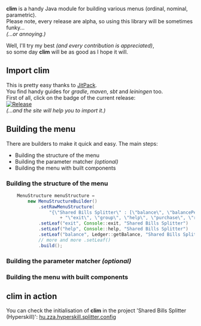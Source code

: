 **clim** is a handy Java module for building various menus (ordinal, nominal, parametric).  
Please note, every release are alpha, so using this library will be sometimes funky...  
*(...or annoying.)*  

Well, I'll try my best *(and every contribution is appreciated)*,  
so some day **clim** will be as good  as I hope it will.  
  
  
## Import clim

This is pretty easy thanks to [JitPack](https://jitpack.io/).  
You find handy guides for *gradle*, *maven*, *sbt* and *leiningen* too.  
First of all, click on the badge of the current release:  
[![Release](https://jitpack.io/v/hu.zza/clim.svg)](https://jitpack.io/#hu.zza/clim)  
*(...and the site will help you to import it.)*  


## Building the menu

There are builders to make it quick and easy. The main steps:  

- Building the structure of the menu
- Building the parameter matcher *(optional)*
- Building the menu with built components

### Building the structure of the menu
```java
    MenuStructure menuStructure =
        new MenuStructureBuilder()
            .setRawMenuStructure(
                "{\"Shared Bills Splitter\" : [\"balance\", \"balancePerfect\", \"borrow\", \"cashBack\", "
                    + "\"exit\", \"group\", \"help\", \"purchase\", \"repay\", \"secretSanta\", \"writeOff\"]}")
            .setLeaf("exit", Console::exit, "Shared Bills Splitter")
            .setLeaf("help", Console::help, "Shared Bills Splitter")
            .setLeaf("balance", Ledger::getBalance, "Shared Bills Splitter")
            // more and more .setLeaf()
            .build();
```

### Building the parameter matcher *(optional)*

### Building the menu with built components

## clim in action
You can check the initialisation of **clim** in the project 'Shared Bills Splitter (Hyperskill)': [hu.zza.hyperskill.splitter.config](https://github.com/hu-zza/Shared_Bills_Splitter_-Hyperskill-/tree/master/src/main/java/hu/zza/hyperskill/splitter/config)
